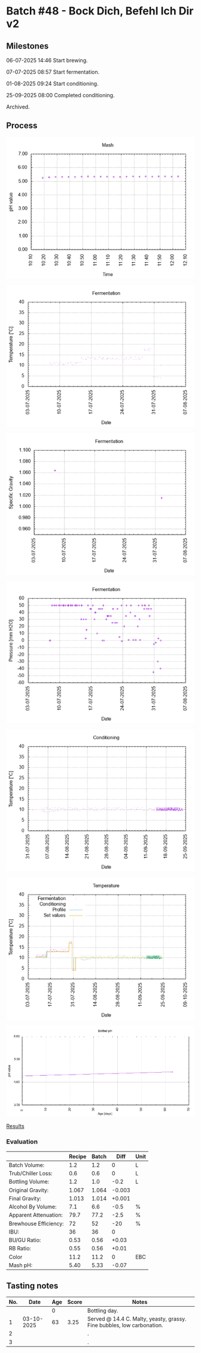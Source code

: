 # Batch #48 - Bock Dich, Befehl Ich Dir v2

## Milestones

06-07-2025 14:46 Start brewing.

07-07-2025 08:57 Start fermentation.

01-08-2025 09:24 Start conditioning.

25-09-2025 08:00 Completed conditioning.

Archived.

## Process

![mash_ph](mash_ph.png)

![fermentation](fermentation.png)

![specific gravity](gravity.png)

![pressure](pressure.png)

![conditioning](conditioning.png)

![temperature](temperature.png)

![bottled pH](bottled_ph.png)

[Results](Batch_48_Bock_Dich_Befehl_Ich_Dir_v2_results.pdf)

### Evaluation

|                         | Recipe | Batch | Diff   | Unit |
|-------------------------|--------|-------|--------|------|
| Batch Volume:           | 1.2    | 1.2   |  0     | L    |
| Trub/Chiller Loss:      | 0.6    | 0.6   |  0     | L    |
| Bottling Volume:        | 1.2    | 1.0   | -0.2   | L    |
| Original Gravity:       | 1.067  | 1.064 | -0.003 |      |
| Final Gravity:          | 1.013  | 1.014 | +0.001 |      |
| Alcohol By Volume:      | 7.1    | 6.6   | -0.5   | %    |
| Apparent Attenuation:   | 79.7   | 77.2  | -2.5   | %    |
| Brewhouse Efficiency:   | 72     | 52    | -20    | %    |
| IBU:                    | 36     | 36    |  0     |      |
| BU/GU Ratio:            | 0.53   | 0.56  | +0.03  |      |
| RB Ratio:               | 0.55   | 0.56  | +0.01  |      |
| Color                   | 11.2   | 11.2  |  0     | EBC  |
| Mash pH:                | 5.40   | 5.33  | -0.07  |      |

## Tasting notes

| No. | Date       | Age | Score | Notes |
|-----|------------|-----|-------|-------|
|     |            |   0 |       | Bottling day. |
|   1 | 03-10-2025 |  63 | 3.25  | Served @ 14.4 C. Malty, yeasty, grassy. Fine bubbles, low carbonation. |
|   2 |            |     |       | . |
|   3 |            |     |       | . |
